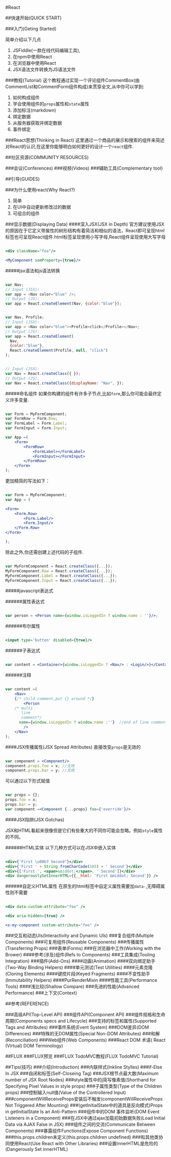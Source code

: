 #React

##快速开始(QUICK START)

###入门(Geting Started)

简单介绍以下几点
1. JSFiddle(一款在线代码编辑工具),
2. 在npm中使用React
3. 在浏览器中使用React
4. JSX语法文件转换为JS语法文件

###教程(Tutorial)
这个教程通过实现一个评论组件CommentBox(由CommentList和CommentForm组件构成)来贯穿全文,从中你可以学到:

1. 如何构成组件
2. 学会使用组件的`props`属性和`state`属性
3. 添加标注(markdown)
4. 绑定数据
5. 从服务器获取并绑定数据
6. 事件绑定

###React思想(Thinking in React)
这里通过一个商品的展示和搜索的组件来简述对React的认识,在这里你能够明白如何更好的设计一个`react`组件.





##社区资源(COMMUNITY RESOURCES)

###会议(Conferences)
###视频(Videos)
###辅助工具(Complementary tool)



##引导(GUIDES)

###为什么使用react(Why React?)

1. 简单
2. 在UI中自动更新修改过的数据
3. 可组合的组件



###显示数据(Displaying Data)
####深入JSX(JSX in Depth)
官方建议使用JSX的原因在于它定义带属性的树形结构有着简洁和相似的语法，React即可呈现html标签也可呈现React组件.html标签呈现使用小写字母,React组件呈现使用大写字母
```jsx

<div className="foo"/>

<MyComponent somProperty={true}/>

```
#####jsx语法和js语法转换

```js

var Nav;
// Input (JSX):
var app = <Nav color="blue" />;
// Output (JS):
var app = React.createElement(Nav, {color:"blue"});

```

```js

var Nav, Profile;
// Input (JSX):
var app = <Nav color="blue"><Profile>click</Profile></Nav>;
// Output (JS):
var app = React.createElement(
  Nav,
  {color:"blue"},
  React.createElement(Profile, null, "click")
);

```

```js

// Input (JSX):
var Nav = React.createClass({ });
// Output (JS):
var Nav = React.createClass({displayName: "Nav", });

```
#####命名组件
如果你构建的组件有许多子节点,比如`form`,那么你可能会最终定义许多变量.

```jsx

var Form = MyFormComponent;
var FormRow = Form.Row;
var FormLabel = Form.Label;
var FormInput = Form.Input;

var App =(
	<Form>
		<FormRow>
			<FormLabel></FormLabel>
			<FormInput></FormInput>
		</FormRow>
	</Form>
);
```
更加精简的写法如下：

```jsx

var Form = MyFormComponent;
var App = (

<Form>
	<Form.Row>
		<Form.Label/>
		<Form.Input/>
	</Form.Row>
</Form>

);

```
除此之外,你还需创建上述代码的子组件.

```jsx

var MyFormComponent = React.createClass({...});
MyFormComponent.Row = React.createClass({...});
MyFormComponent.Label = React.createClass({...});
MyFormComponent.Input = React.createClass({...});

```

#####javascript表达式

######属性表达式

```jsx

var person = <Person name={window.isLoggedIn ? window.name : ''}/>;

```

######布尔属性

```jsx

<input type='button' disabled={true}/>

```

######子表达式

```jsx

var content = <Container>{window.isLoggedIn ? <Nav/> : <Login/>}</Container>

```
######注释

```jsx

var content =(
	<Nav>
	{/* child comment,put {} around */}
		<Person
	/* multi
	   line
	   comment*/
	  name={window.isLoggedIn ? window.name :''}  //end of line comment
		/>
	</Nav>
);

```

####JSX传播属性(JSX Spread Attributes)
直接改变`props`是无效的

```jsx

var component = <Component/>
component.props.foo = x; //无效
component.props.bar = y; //无效

```
可以通过以下形式赋值
```jsx

var props = {};
props.foo = x;
props.bar = y;
var component =<Component {...props} foo={'override'}/>

```

####JSX陷阱(JSX Gotchas)

JSX和HTML看起来很像但是它们有些重大的不同你可能会忽略。例如`style`属性的不同。

######HTML实体
以下几种方式可以在JSX中嵌入实体
```jsx

<div>{'First \u00b7 Second'}</div>
<div>{'First ' + String.fromCharCode(183) + ' Second'}</div>
<div>{['First ', <span>&middot;</span>, ' Second']}</div>
<div dangerouslySetInnerHTML={{__html: 'First &middot; Second'}} />

```

######自定义HTML属性
在原生的html标签中自定义属性需要加`data-`,无障碍属性则不需要
```jsx

<div data-custom-attribute="foo" />

<div aria-hidden={true} />

<x-my-component custom-attribute="foo" />

```







###交互和动态UIs(Interactivity and Dynamic UIs)
###复合组件(Multiple Components)
###可复用组件(Reusable Components)
###传播属性(Transferring Props)
###表单(Forms)
###在浏览器中工作(Working with the Brower)
####参考(涉及)组件(Refs to Components)
###工具集成(Tooling Integration)
###插件(Add-Ons)
####动画(Animation)
####双向绑定助手(Two-Way Binding Helpers)
####单元测试(Test Utilities)
####元素克隆(Cloning Elements)
####键控片段(Keyed Fragments)
####不变性助手(Immutability Helpers)
####PurRenderMixin
####性能工具(Performance Tools)
####浅比较(Shallow Compare)
###先进的性能(Advanced Performance)
###上下文(Context)




##参考(REFERENCE)

###高级API(Top-Level API)
###组件API(Component API)
###组件规格和生命周期(Components specs and Lifecycle)
###支持的标签和属性(Supported Tags and Attributes)
###事件系统(Event System)
###DOM差异(DOM Differences)
###特殊的无DOM属性(Special Non-DOM Attributes)
###和解(Reconciliation)
###Web组件(Web Components)
###React DOM 术语( React (Virtual) DOM Terminology)



##FLUX
###FLUX预览
###FLUX TodoMVC教程(FLUX TodoMVC Tutorial)



##Tips(技巧)
###介绍(Introduction)
###内联样式(Inkline Stylles)
###if-Else In JSX
###自闭和标签(Self-Closeing Tag)
###JSX根节点最大数(Maximum number of JSX Root Nodes)
###style属性中的j简写像素值(Shorthand for Specifying Pixel Values in style props)
###子属性类型(Type of the Children props)
###控制输入null值(Value of the Controllered Input)
###componentWillReceiveProps安装后不触发(componentWillReceiveProps Not Triggered After Mounting)
###(getInitialState中的道具是反向模式)Props in getInitialState Is an Anti-Pattern
###组件中的DOM 事件监听(DOM Event Listeners in a Component)
###在JSX中通过ajax加载初始数据失败(Load Initial Data via AJAX False in JSX)
###组件之间的交流(Communicate Between Components)
###暴露组件Functions(Expose Component Functions)
###this.props.children未定义(this.props.children undefined)
###和其他类协同使用React(Use React with Other Libraries)
###设置InnerHTML是危险的(Dangerously Set innerHTML)










